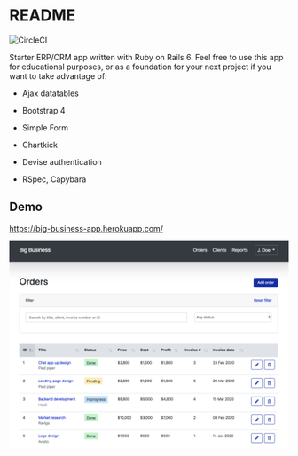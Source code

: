 # README

![CircleCI](https://img.shields.io/circleci/build/github/mgrigoriev/big_business/master?token=41cc0df7c83a0bcbb71ae8a52b3e8a3ae4bdb5e3)

Starter ERP/CRM app written with Ruby on Rails 6. Feel free to use this app for educational purposes, or as a foundation for your next project if you want to take advantage of:

* Ajax datatables

* Bootstrap 4

* Simple Form

* Chartkick

* Devise authentication

* RSpec, Capybara


Demo
----
https://big-business-app.herokuapp.com/

[![](public/screenshot.png)](https://big-business-app.herokuapp.com/)
